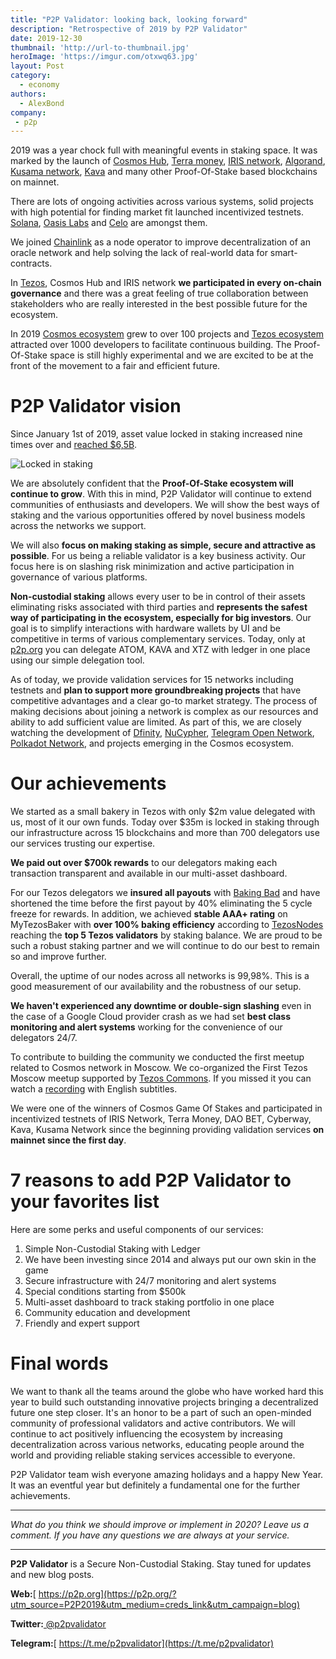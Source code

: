 ```yaml
---
title: "P2P Validator: looking back, looking forward"
description: "Retrospective of 2019 by P2P Validator"
date: 2019-12-30
thumbnail: 'http://url-to-thumbnail.jpg'
heroImage: 'https://imgur.com/otxwq63.jpg'
layout: Post
category:
  - economy
authors:
  - AlexBond
company:
 - p2p
---
```


2019 was a year chock full with meaningful events in staking space. It was marked by the launch of [Cosmos Hub](https://hub.cosmos.network/), [Terra money](https://terra.money/), [IRIS network](https://www.irisnet.org/), [Algorand](https://www.algorand.com/), [Kusama network](https://kusama.network/), [Kava](https://www.kava.io/) and many other Proof-Of-Stake based blockchains on mainnet.

There are lots of ongoing activities across various systems, solid projects with high potential for finding market fit launched incentivized testnets. [Solana](https://solana.com/), [Oasis Labs](https://www.oasislabs.com/) and [Celo](https://celo.org/) are amongst them.

We joined [Chainlink](https://chain.link/) as a node operator to improve decentralization of an oracle network and help solving the lack of real-world data for smart-contracts.

In [Tezos](https://tezos.com/), Cosmos Hub and IRIS network **we participated in every on-chain governance** and there was a great feeling of true collaboration between stakeholders who are really interested in the best possible future for the ecosystem.

In 2019 [Cosmos ecosystem](https://cosmonauts.world/) grew to over 100 projects and [Tezos ecosystem](https://tezosprojects.com/) attracted over 1000 developers to facilitate continuous building. The Proof-Of-Stake space is still highly experimental and we are excited to be at the front of the movement to a fair and efficient future.

# P2P Validator vision

Since January 1st of 2019, asset value locked in staking increased nine times over and [reached $6,5B](https://www.stakingrewards.com/global-charts).

![Locked in staking](https://imgur.com/5g7NdjQ.jpg)

[^Pic. 1]: Data from stakingrewards.com

We are absolutely confident that the **Proof-Of-Stake ecosystem will continue to grow**. With this in mind, P2P Validator will continue to extend communities of enthusiasts and developers. We will show the best ways of staking and the various opportunities offered by novel business models across the networks we support.

We will also **focus on making staking as simple, secure and attractive as possible**. For us being a reliable validator is a key business activity. Our focus here is on slashing risk minimization and active participation in governance of various platforms.

**Non-custodial staking** allows every user to be in control of their assets eliminating risks associated with third parties and **represents the safest way of participating in the ecosystem, especially for big investors**. Our goal is to simplify interactions with hardware wallets by UI and be competitive in terms of various complementary services. Today, only at [p2p.org](https://p2p.org) you can delegate ATOM, KAVA and XTZ with ledger in one place using our simple delegation tool.

As of today, we provide validation services for 15 networks including testnets and **plan to support more groundbreaking projects** that have competitive advantages and a clear go-to market strategy. The process of making decisions about joining a network is complex as our resources and ability to add sufficient value are limited. As part of this, we are closely watching the development of [Dfinity](https://dfinity.org/), [NuCypher](https://www.nucypher.com/), [Telegram Open Network](https://test.ton.org/tblkch.pdf), [Polkadot Network](https://polkadot.network/), and projects emerging in the Cosmos ecosystem.

# Our achievements

We started as a small bakery in Tezos with only $2m value delegated with us, most of it our own funds. Today over $35m is locked in staking through our infrastructure across 15 blockchains and more than 700 delegators use our services trusting our expertise.

**We paid out over $700k rewards** to our delegators making each transaction transparent and available in our multi-asset dashboard. 

For our Tezos delegators we **insured all payouts** with [Baking Bad](https://baking-bad.org/) and have shortened the time before the first payout by 40% eliminating the 5 cycle freeze for rewards. In addition, we achieved **stable AAA+ rating** on MyTezosBaker with **over 100% baking efficiency** according to [TezosNodes](https://www.tezos-nodes.com/) reaching the **top 5 Tezos validators** by staking balance. We are proud to be such a robust staking partner and we will continue to do our best to remain so and improve further.

Overall, the uptime of our nodes across all networks is 99,98%. This is a good measurement of our availability and the robustness of our setup. 

**We haven't experienced any downtime or double-sign slashing** even in the case of a Google Cloud provider crash as we had set **best class monitoring and alert systems** working for the convenience of our delegators 24/7.

To contribute to building the community we conducted the first meetup related to Cosmos network in Moscow. We co-organized the First Tezos Moscow meetup supported by [Tezos Commons](https://tezoscommons.org/). If you missed it you can watch a [recording](https://www.youtube.com/channel/UC4O5M30Exrg1abhacOJKUVw) with English subtitles.

We were one of the winners of Cosmos Game Of Stakes and participated in incentivized testnets of IRIS Network, Terra Money, DAO BET, Cyberway, Kava, Kusama Network since the beginning providing validation services **on mainnet since the first day**. 

# 7 reasons to add P2P Validator to your favorites list

Here are some perks and useful components of our services:

1. Simple Non-Custodial Staking with Ledger
2. We have been investing since 2014 and always put our own skin in the game
3. Secure infrastructure with 24/7 monitoring and alert systems
4. Special conditions starting from $500k
5. Multi-asset dashboard to track staking portfolio in one place
6. Community education and development
7. Friendly and expert support

# Final words

We want to thank all the teams around the globe who have worked hard this year to build such outstanding innovative projects bringing a decentralized future one step closer. It's an honor to be a part of such an open-minded community of professional validators and active contributors. We will continue to act positively influencing the ecosystem by increasing decentralization across various networks, educating people around the world and providing reliable staking services accessible to everyone.

P2P Validator team wish everyone amazing holidays and a happy New Year. It was an eventful year but definitely a fundamental one for the further achievements. 

------

*What do you think we should improve or implement in 2020? Leave us a comment. If you have any questions we are always at your service.*

------

**P2P Validator** is a Secure Non-Custodial Staking. Stay tuned for updates and new blog posts.

**Web:**[ https://p2p.org](https://p2p.org/?utm_source=P2P2019&utm_medium=creds_link&utm_campaign=blog)

**Twitter:**[ @p2pvalidator](https://twitter.com/p2pvalidator)

**Telegram:**[ https://t.me/p2pvalidator](https://t.me/p2pvalidator)